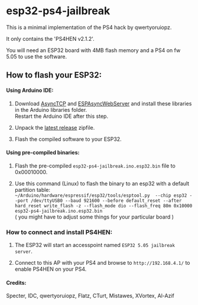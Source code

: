 # esp32-ps4-jailbreak

This is a minimal implementation of the PS4 hack by qwertyoruiopz.

It only contains the 'PS4HEN v2.1.2'.

You will need an ESP32 board with 4MB flash memory and a PS4 on fw 5.05 to use the software.

## How to flash your ESP32:

#### Using Arduino IDE:

1. Download [AsyncTCP](https://github.com/me-no-dev/AsyncTCP) and [ESPAsyncWebServer](https://github.com/me-no-dev/ESPAsyncWebServer) and install these libraries in the Arduino libraries folder. 
<br>Restart the Arduino IDE after this step.

2. Unpack the  [latest release](https://github.com/CelliesProjects/esp32-ps4-jailbreak/releases/latest) zipfile.

3. Flash the compiled software to your ESP32.

#### Using pre-compiled binaries:

1. Flash the pre-compiled `esp32-ps4-jailbreak.ino.esp32.bin` file to 0x00010000.

2. Use this command (Linux) to flash the binary to an esp32 with a default partition table:<br>
`~/Arduino/hardware/espressif/esp32/tools/esptool.py  --chip esp32 --port /dev/ttyUSB0 --baud 921600 --before default_reset --after hard_reset write_flash -z --flash_mode dio --flash_freq 80m 0x10000 esp32-ps4-jailbreak.ino.esp32.bin`
<br>( you might have to adjust some things for your particular board )

### How to connect and install PS4HEN:

1. The ESP32 will start an accesspoint named `ESP32 5.05 jailbreak server`. 

2. Connect to this AP with your PS4 and browse to `http://192.168.4.1/` to enable PS4HEN on your PS4.

#### Credits:
Specter, IDC, qwertyoruiopz, Flatz, CTurt, Mistawes, XVortex, Al-Azif
